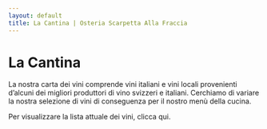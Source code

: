 ```yaml
---
layout: default
title: La Cantina | Osteria Scarpetta Alla Fraccia
---
```


La Cantina
==========
La nostra carta dei vini comprende vini italiani e vini locali provenienti d’alcuni dei migliori produttori di vino svizzeri e italiani. Cerchiamo di variare la nostra selezione di vini di conseguenza per il nostro menù della cucina.

Per visualizzare la lista attuale dei vini, clicca qui.